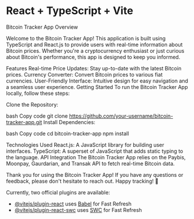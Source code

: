 # React + TypeScript + Vite

Bitcoin Tracker App Overview

Welcome to the Bitcoin Tracker App! This application is built using TypeScript and React.js to provide users with real-time information about Bitcoin prices. Whether you're a cryptocurrency enthusiast or just curious about Bitcoin's performance, this app is designed to keep you informed.

Features
Real-time Price Updates: Stay up-to-date with the latest Bitcoin prices.
Currency Converter: Convert Bitcoin prices to various fiat currencies.
User-Friendly Interface: Intuitive design for easy navigation and a seamless user experience.
Getting Started
To run the Bitcoin Tracker App locally, follow these steps:

Clone the Repository:

bash
Copy code
git clone https://github.com/your-username/bitcoin-tracker-app.git
Install Dependencies:

bash
Copy code
cd bitcoin-tracker-app
npm install

Technologies Used
React.js: A JavaScript library for building user interfaces.
TypeScript: A superset of JavaScript that adds static typing to the language.
API Integration
The Bitcoin Tracker App relies on the Paybis, Moonpay, Gaurdarian, and Transak API to fetch real-time Bitcoin data.

Thank you for using the Bitcoin Tracker App! If you have any questions or feedback, please don't hesitate to reach out. Happy tracking! 🚀

Currently, two official plugins are available:

- [@vitejs/plugin-react](https://github.com/vitejs/vite-plugin-react/blob/main/packages/plugin-react/README.md) uses [Babel](https://babeljs.io/) for Fast Refresh
- [@vitejs/plugin-react-swc](https://github.com/vitejs/vite-plugin-react-swc) uses [SWC](https://swc.rs/) for Fast Refresh


